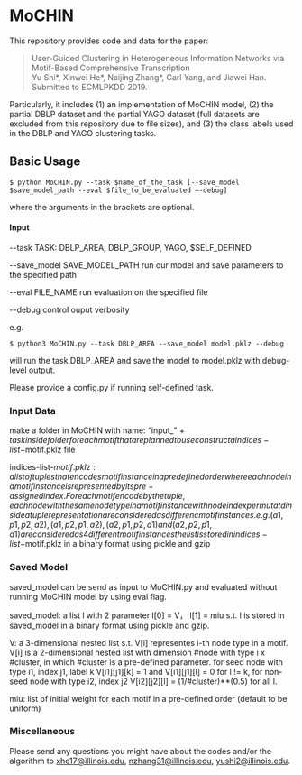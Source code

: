# MoCHIN

This repository provides code and data for the paper:<br>
> User-Guided Clustering in Heterogeneous Information Networks via Motif-Based Comprehensive Transcription<br>
> Yu Shi*, Xinwei He*, Naijing Zhang*, Carl Yang, and Jiawei Han.<br>
> Submitted to ECMLPKDD 2019.<br>

Particularly, it includes 
(1) an implementation of MoCHIN model, 
(2) the partial DBLP dataset and the partial YAGO dataset (full datasets are excluded from this repository due to file sizes), and 
(3) the class labels used in the DBLP and YAGO clustering tasks.

## Basic Usage
	$ python MoCHIN.py --task $name_of_the_task [--save_model $save_model_path --eval $file_to_be_evaluated —-debug]

where the arguments in the brackets are optional.

#### Input

--task TASK:	DBLP_AREA, DBLP_GROUP, YAGO, $SELF_DEFINED

--save_model SAVE_MODEL_PATH	run our model and save parameters to the specified path

--eval FILE_NAME	run evaluation on the specified file

--debug	control ouput verbosity

e.g.

	$ python3 MoCHIN.py --task DBLP_AREA --save_model model.pklz --debug
	
will run the task DBLP_AREA and save the model to model.pklz with debug-level output.

Please provide a config.py if running self-defined task.


### Input Data
make a folder in MoCHIN with name: “input_" + $task
inside folder for each motif that are planned to use construct a indices-list-$motif.pklz file

indices-list-$motif.pklz: a list of tuples that encodes motif instance in a predefined order where each node in a motif instance is represented by its pre-assigned index. For each motif encode by the tuple, each node with the same node type in a motif instance with node index permutatd inside a tuple representation are considered as differenc motif instances.
e.g.
	(a1,p1,p2,a2), (a1,p2,p1,a2), (a2,p1,p2,a1) and (a2,p2,p1,a1) are considered as 4 different motif instances
the list is stored in indices-list-$motif.pklz in a binary format using pickle and gzip

### Saved Model
saved_model can be send as input to MoCHIN.py and evaluated without running MoCHIN model by using eval flag.

saved_model: a list l with 2 parameter l[0] = V， l[1] = miu s.t. l is stored in saved_model in a binary format using pickle and gzip.

V: a 3-dimensional nested list s.t. V[i] representes i-th node type in a motif. V[i] is a 2-dimensional nested list with dimension #node with type i x #cluster, in which #cluster is a pre-defined parameter. for seed node with type i1, index j1, label k V[i1][j1][k] = 1 and V[i1][j1][l] = 0 for l != k, for non-seed node with type i2, index j2 V[i2][j2][l] = (1/#cluster)**(0.5) for all l.

miu: list of initial weight for each motif in a pre-defined order (default to be uniform)


### Miscellaneous

Please send any questions you might have about the codes and/or the algorithm to <xhe17@illinois.edu>, <nzhang31@illinois.edu>, <yushi2@illinois.edu>.

